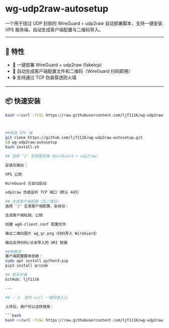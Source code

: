# wg-udp2raw-autosetup

一个用于绕过 UDP 封锁的 WireGuard + udp2raw 自动部署脚本，支持一键安装 VPS 服务端、自动生成客户端配置与二维码导入。

---

## 🧱 特性

- 🚀 一键部署 WireGuard + udp2raw (faketcp)
- 🧩 自动生成客户端配置文件和二维码（WireGuard 扫码即用）
- 🔒 支持通过 TCP 伪装穿透防火墙

---

## 📦 快速安装

```bash
bash <(curl -fsSL https://raw.githubusercontent.com/ljf1116/wg-udp2raw-autosetup/master/install.sh)



##安装 VPS 端
git clone https://github.com/ljf1116/wg-udp2raw-autosetup.git
cd wg-udp2raw-autosetup
bash install.sh

## 选择 "1" 安装服务端（WireGuard + udp2raw）

安装后输出：

VPS 公钥

WireGuard 已自动启动

udp2raw 伪装监听 TCP 端口（默认 443）

## 生成客户端配置（含二维码）
选择 "2" 生成客户端配置，会自动：

生成客户端私钥、公钥

创建 wg0-client.conf 配置文件

输出二维码图片 wg_qr.png（扫码导入 WireGuard）

输出支持扫码/点击导入的 URI 链接

##依赖项
客户端配置脚本依赖：
sudo apt install python3-pip
pip3 install qrcode

## 联系作者
GitHub: ljf1116

---

## ✅ 2. 提供 curl 一键安装入口

上传后，用户可以这样使用：

```bash
bash <(curl -fsSL https://raw.githubusercontent.com/ljf1116/wg-udp2raw-autosetup/master/install.sh)



